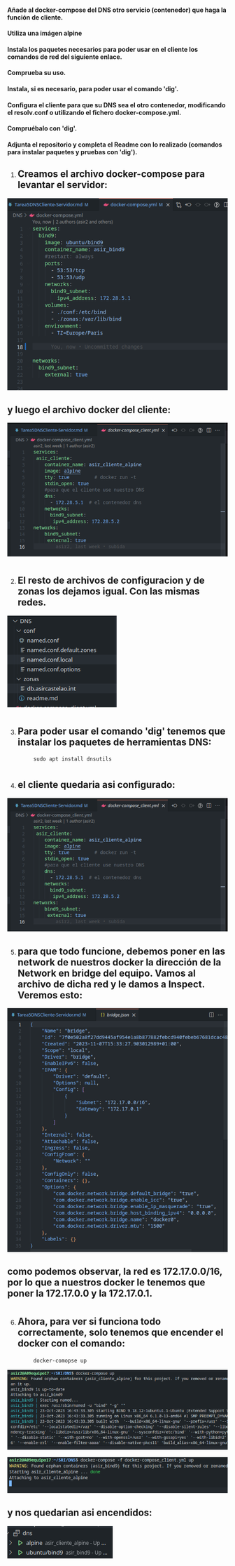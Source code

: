 #### Añade al docker-compose del DNS otro servicio (contenedor) que haga la función de cliente.
#### Utiliza una imágen alpine

#### Instala los paquetes necesarios para poder usar en el cliente los comandos de red del siguiente enlace.
#### Comprueba su uso.

#### Instala, si es necesario, para poder usar el comando 'dig'.

#### Configura el cliente para que su DNS sea el otro contenedor, modificando el resolv.conf o utilizando el fichero docker-compose.yml.

#### Compruébalo con 'dig'.
#### Adjunta el repositorio y completa el Readme con lo realizado (comandos para instalar paquetes y pruebas con 'dig').



1. ## Creamos el archivo docker-compose para levantar el servidor:

![configuraciondockercompose](https://github.com/sarald22/SRI/blob/main/tareas/Tarea5/dockercompose.png)


## y luego el archivo docker del cliente:

![configuraciondockercompose](https://github.com/sarald22/SRI/blob/main/tareas/Tarea5/dockercomposecliente.png)


#

2. ## El resto de archivos de configuracion y de zonas los dejamos igual. Con las mismas redes.

![archivosdns](https://github.com/sarald22/SRI/blob/main/tareas/Tarea5/archivosdns.png)


#

3. ## Para poder usar el comando 'dig' tenemos que instalar los paquetes de herramientas DNS:
            sudo apt install dnsutils

#

4. ## el cliente quedaria asi configurado:

![configuraciondockercompose](https://github.com/sarald22/SRI/blob/main/tareas/Tarea5/dockercomposecliente.png)



5. ## para que todo funcione, debemos poner en las network de nuestros docker la dirección de la Network en bridge del equipo. Vamos al archivo de dicha red y le damos a Inspect. Veremos esto:

![network](https://github.com/sarald22/SRI/blob/main/tareas/Tarea5/network.png)

## como podemos observar, la red es 172.17.0.0/16, por lo que a nuestros docker le tenemos que poner la 172.17.0.0 y la 172.17.0.1.


#

6. ## Ahora, para ver si funciona todo correctamente, solo tenemos que encender el docker con el comando:
            docker-comopse up

![dockerup](https://github.com/sarald22/SRI/blob/main/tareas/Tarea5/dockerup.png)

![dockerupcliente](https://github.com/sarald22/SRI/blob/main/tareas/Tarea5/dockerupcliente.png)


## y nos quedarian asi encendidos:

![servidorencendido](https://github.com/sarald22/SRI/blob/main/tareas/Tarea5/servidorencendido.png)
